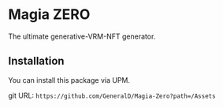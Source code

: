 # Magia ZERO

The ultimate generative-VRM-NFT generator.



## Installation

You can install this package via UPM.

git URL: `https://github.com/GeneralD/Magia-Zero?path=/Assets`

